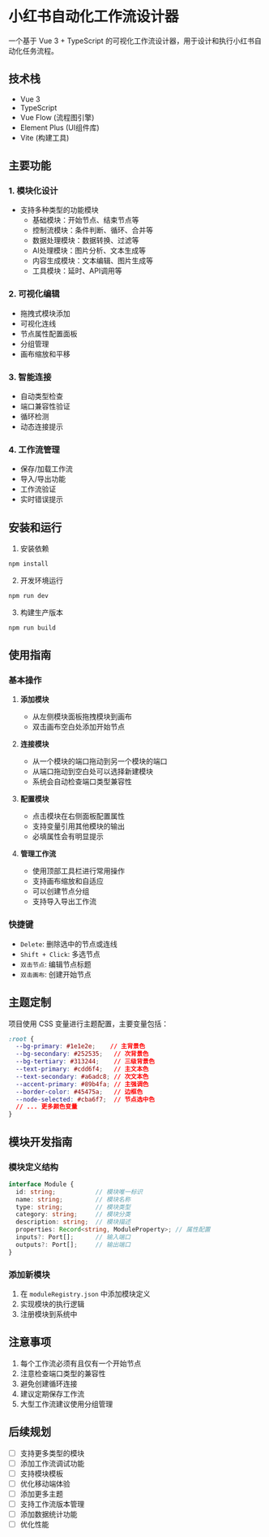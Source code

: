 # 小红书自动化工作流设计器

一个基于 Vue 3 + TypeScript 的可视化工作流设计器，用于设计和执行小红书自动化任务流程。

## 技术栈

- Vue 3
- TypeScript
- Vue Flow (流程图引擎)
- Element Plus (UI组件库)
- Vite (构建工具)

## 主要功能

### 1. 模块化设计
- 支持多种类型的功能模块
  - 基础模块：开始节点、结束节点等
  - 控制流模块：条件判断、循环、合并等
  - 数据处理模块：数据转换、过滤等
  - AI处理模块：图片分析、文本生成等
  - 内容生成模块：文本编辑、图片生成等
  - 工具模块：延时、API调用等

### 2. 可视化编辑
- 拖拽式模块添加
- 可视化连线
- 节点属性配置面板
- 分组管理
- 画布缩放和平移

### 3. 智能连接
- 自动类型检查
- 端口兼容性验证
- 循环检测
- 动态连接提示

### 4. 工作流管理
- 保存/加载工作流
- 导入/导出功能
- 工作流验证
- 实时错误提示

## 安装和运行

1. 安装依赖
```bash
npm install
```

2. 开发环境运行
```bash
npm run dev
```

3. 构建生产版本
```bash
npm run build
```

## 使用指南

### 基本操作

1. **添加模块**
   - 从左侧模块面板拖拽模块到画布
   - 双击画布空白处添加开始节点

2. **连接模块**
   - 从一个模块的端口拖动到另一个模块的端口
   - 从端口拖动到空白处可以选择新建模块
   - 系统会自动检查端口类型兼容性

3. **配置模块**
   - 点击模块在右侧面板配置属性
   - 支持变量引用其他模块的输出
   - 必填属性会有明显提示

4. **管理工作流**
   - 使用顶部工具栏进行常用操作
   - 支持画布缩放和自适应
   - 可以创建节点分组
   - 支持导入导出工作流

### 快捷键

- `Delete`: 删除选中的节点或连线
- `Shift + Click`: 多选节点
- `双击节点`: 编辑节点标题
- `双击画布`: 创建开始节点

## 主题定制

项目使用 CSS 变量进行主题配置，主要变量包括：

```css
:root {
  --bg-primary: #1e1e2e;    // 主背景色
  --bg-secondary: #252535;   // 次背景色
  --bg-tertiary: #313244;    // 三级背景色
  --text-primary: #cdd6f4;   // 主文本色
  --text-secondary: #a6adc8; // 次文本色
  --accent-primary: #89b4fa; // 主强调色
  --border-color: #45475a;   // 边框色
  --node-selected: #cba6f7;  // 节点选中色
  // ... 更多颜色变量
}
```

## 模块开发指南

### 模块定义结构

```typescript
interface Module {
  id: string;           // 模块唯一标识
  name: string;         // 模块名称
  type: string;         // 模块类型
  category: string;     // 模块分类
  description: string;  // 模块描述
  properties: Record<string, ModuleProperty>; // 属性配置
  inputs?: Port[];      // 输入端口
  outputs?: Port[];     // 输出端口
}
```

### 添加新模块

1. 在 `moduleRegistry.json` 中添加模块定义
2. 实现模块的执行逻辑
3. 注册模块到系统中

## 注意事项

1. 每个工作流必须有且仅有一个开始节点
2. 注意检查端口类型的兼容性
3. 避免创建循环连接
4. 建议定期保存工作流
5. 大型工作流建议使用分组管理

## 后续规划

- [ ] 支持更多类型的模块
- [ ] 添加工作流调试功能
- [ ] 支持模块模板
- [ ] 优化移动端体验
- [ ] 添加更多主题
- [ ] 支持工作流版本管理
- [ ] 添加数据统计功能
- [ ] 优化性能 